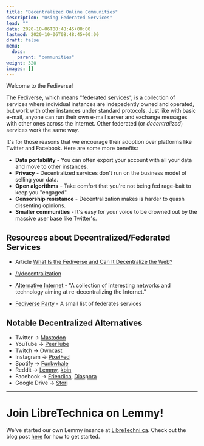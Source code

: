 ```yaml
---
title: "Decentralized Online Communities"
description: "Using Federated Services"
lead: ""
date: 2020-10-06T08:48:45+00:00
lastmod: 2020-10-06T08:48:45+00:00
draft: false
menu:
  docs:
    parent: "communities"
weight: 320
images: []
---
```


Welcome to the Fediverse!  

The Fediverse, which means "federated services", is a collection of services where individual instances are indepedently owned and operated, but work with other instances under standard protocols.  Just like with basic e-mail, anyone can run their own e-mail server and exchange messages with other ones across the internet.  Other federated (or _decentralized_) services work the same way.

It's for those reasons that we encourage their adoption over platforms like Twitter and Facebook.  Here are some more benefits:

- **Data portability** - You can often export your account with all your data and move to other instances.
- **Privacy** - Decentralized services don't run on the business model of selling your data.
- **Open algorithms** - Take comfort that you're not being fed rage-bait to keep you "engaged".   
- **Censorship resistance** - Decentralization makes is harder to quash dissenting opinions.
- **Smaller communities** - It's easy for your voice to be drowned out by the massive user base like Twitter's.  



## Resources about Decentralized/Federated Services

- Article [What Is the Fediverse and Can It Decentralize the Web?](https://www.makeuseof.com/what-is-the-fediverse-and-can-it-decentralize-the-web/)

- [/r/decentralization](https://www.reddit.com/r/decentralization/)

- [Alternative Internet](https://redecentralize.github.io/alternative-internet/) - "A collection of interesting networks and technology aiming at re-decentralizing the Internet."

- [Fediverse Party](https://fediverse.party) - A small list of federates services


## Notable Decentralized Alternatives

- Twitter -> [Mastodon](https://joinmastodon.org/)
- YouTube -> [PeerTube](https://joinpeertube.org/)
- Twitch -> [Owncast](https://owncast.online)
- Instagram -> [PixelFed](https://pixelfed.org/)
- Spotify -> [Funkwhale](https://funkwhale.audio/)
- Reddit -> [Lemmy](https://join-lemmy.org), [kbin](https://kbin.pub/)
- Facebook -> [Friendica](https://friendi.ca), [Diaspora](https://joindiaspora.com)
- Google Drive -> [Storj](https://www.storj.io)

--------------------

# Join LibreTechnica on Lemmy!

We've started our own Lemmy insance at [LibreTechni.ca](https://libretechni.ca).  Check out the blog post [here](https://www.libretechnica.org/blog/join-our-lemmy-instance/) for how to get started.
